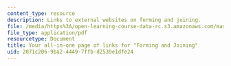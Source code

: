 ```yaml
---
content_type: resource
description: Links to external websites on forming and joining.
file: /media/https%3A/open-learning-course-data-rc.s3.amazonaws.com/mas-863-how-to-make-almost-anything-fall-2002/2071c2069ba244497ffbd2539e1dfe24_formjoin.pdf
file_type: application/pdf
resourcetype: Document
title: Your all-in-one page of links for "Forming and Joining"
uid: 2071c206-9ba2-4449-7ffb-d2539e1dfe24
---
```


